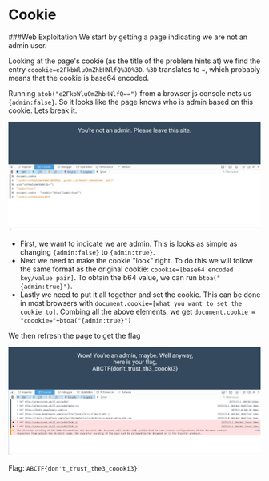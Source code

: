 # Cookie
###Web Exploitation
We start by getting a page indicating we are not an admin user. 

Looking at the page's cookie (as the title of the problem hints at) we find the entry `coookie=e2FkbWluOmZhbHNlfQ%3D%3D`. `%3D` translates to `=`, which probably means that the cookie is base64 encoded.

Running `atob("e2FkbWluOmZhbHNlfQ==")` from a browser js console nets us `{admin:false}`. So it looks like the page knows who is admin based on this cookie. Lets break it.

![alt text](https://raw.githubusercontent.com/jonathanluck/ctfs/master/abctf2016/Chocolate/ss%20%282016-07-22%20at%2011.16.46%29.png "this")

* First, we want to indicate we are admin. This is looks as simple as changing `{admin:false}` to `{admin:true}`. 
* Next we need to make the cookie "look" right. To do this we will follow the same format as the original cookie: `coookie=[base64 encoded key/value pair]`. To obtain the b64 value, we can run `btoa("{admin:true}")`. 
* Lastly we need to put it all together and set the cookie. This can be done in most browsers with `document.cookie=[what you want to set the cookie to]`. Combing all the above elements, we get `document.cookie = "coookie="+btoa("{admin:true}")`

We then refresh the page to get the flag

![alt text](https://raw.githubusercontent.com/jonathanluck/ctfs/master/abctf2016/Chocolate/ss%20%282016-07-22%20at%2011.17.43%29.png "this")

Flag: `ABCTF{don't_trust_the3_coooki3}`